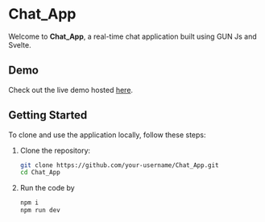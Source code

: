 # Chat_App

Welcome to **Chat_App**, a real-time chat application built using GUN Js and Svelte.

## Demo

Check out the live demo hosted [here](https://chat-app-gun-zeta.vercel.app/).

## Getting Started

To clone and use the application locally, follow these steps:

1. Clone the repository:
   ```bash
   git clone https://github.com/your-username/Chat_App.git
   cd Chat_App
2. Run the code by
   ```bash
   npm i
   npm run dev
